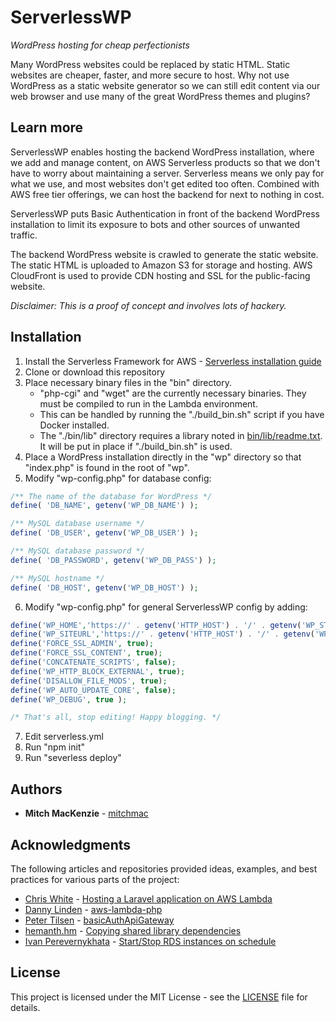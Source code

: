 # ServerlessWP
*WordPress hosting for cheap perfectionists*

Many WordPress websites could be replaced by static HTML. Static websites are cheaper, faster, and more secure to host.
Why not use WordPress as a static website generator so we can still edit content via our web browser and use many of the great WordPress themes and plugins?

## Learn more

ServerlessWP enables hosting the backend WordPress installation, where we add and manage content, on AWS Serverless products so that we don't have to worry about maintaining a server. Serverless means we only pay for what we use, and most websites don't get edited too often. Combined with AWS free tier offerings, we can host the backend for next to nothing in cost.

ServerlessWP puts Basic Authentication in front of the backend WordPress installation to limit its exposure to bots and other sources of unwanted traffic.

The backend WordPress website is crawled to generate the static website. The static HTML is uploaded to Amazon S3 for storage and hosting. AWS CloudFront is used to provide CDN hosting and SSL for the public-facing website.

*Disclaimer: This is a proof of concept and involves lots of hackery.*

## Installation

1. Install the Serverless Framework for AWS - [Serverless installation guide](https://serverless.com/framework/docs/providers/aws/guide/installation/)
2. Clone or download this repository
3. Place necessary binary files in the "bin" directory.
   * "php-cgi" and "wget" are the currently necessary binaries. They must be compiled to run in the Lambda environment.
   * This can be handled by running the "./build_bin.sh" script if you have Docker installed.
   * The "./bin/lib" directory requires a library noted in [bin/lib/readme.txt](bin/lib/readme.txt). It will be put in place if "./build_bin.sh" is used.
4. Place a WordPress installation directly in the "wp" directory so that "index.php" is found in the root of "wp".
5. Modify "wp-config.php" for database config:
```php
/** The name of the database for WordPress */
define( 'DB_NAME', getenv('WP_DB_NAME') );

/** MySQL database username */
define( 'DB_USER', getenv('WP_DB_USER') );

/** MySQL database password */
define( 'DB_PASSWORD', getenv('WP_DB_PASS') );

/** MySQL hostname */
define( 'DB_HOST', getenv('WP_DB_HOST') );
```
6. Modify "wp-config.php" for general ServerlessWP config by adding:
```php
define('WP_HOME','https://' . getenv('HTTP_HOST') . '/' . getenv('WP_STAGE'));
define('WP_SITEURL','https://' . getenv('HTTP_HOST') . '/' . getenv('WP_STAGE'));
define('FORCE_SSL_ADMIN', true);
define('FORCE_SSL_CONTENT', true);
define('CONCATENATE_SCRIPTS', false);
define('WP_HTTP_BLOCK_EXTERNAL', true);
define('DISALLOW_FILE_MODS', true);
define('WP_AUTO_UPDATE_CORE', false);
define('WP_DEBUG', true );

/* That's all, stop editing! Happy blogging. */
```
7. Edit serverless.yml
8. Run "npm init"
9. Run "severless deploy"

## Authors

* **Mitch MacKenzie**  - [mitchmac](https://github.com/mitchmac)

## Acknowledgments

The following articles and repositories provided ideas, examples, and best practices for various parts of the project:

* [Chris White](https://github.com/cwhite92) - [Hosting a Laravel application on AWS Lambda](http://cwhite.me/hosting-a-laravel-application-on-aws-lambda/)
* [Danny Linden](https://github.com/dannylinden) - [aws-lambda-php](https://github.com/dannylinden/aws-lambda-php)
* [Peter Tilsen](https://github.com/petertilsen) - [basicAuthApiGateway](https://github.com/petertilsen/basicAuthApiGateway)
* [hemanth.hm](https://github.com/hemanth) - [Copying shared library dependencies](https://h3manth.com/content/copying-shared-library-dependencies)
* [Ivan Perevernykhata](https://github.com/perevernihata) - [Start/Stop RDS instances on schedule](https://www.codeproject.com/Articles/1190194/Start-Stop-RDS-instances-on-schedule)

## License

This project is licensed under the MIT License - see the [LICENSE](LICENSE) file for details.
